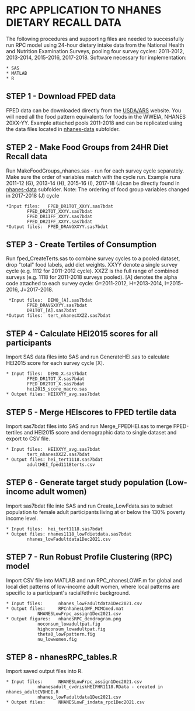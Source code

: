 # RPC APPLICATION TO NHANES DIETARY RECALL DATA
The following procedures and supporting files are needed to successfully run RPC model using 24-hour dietary intake data from the National Health and Nutrition Examination Surveys, pooling four survey cycles: 2011-2012, 2013-2014, 2015-2016, 2017-2018.
Software necessary for implementation:

	* SAS
	* MATLAB
	* R


## STEP 1 - Download FPED data
FPED data can be downloaded directly from the [USDA/ARS](https://www.ars.usda.gov/northeast-area/beltsville-md-bhnrc/beltsville-human-nutrition-research-center/food-surveys-research-group/docs/fped-databases/ "USDA/ARS title") website.
You will need all the food pattern equivalents for foods in the WWEIA, NHANES 20XX-YY. Example attached pools 2011-2018 and can be replicated using the data files located in [nhanes-data](https://github.com/bjks10/NHANES_wtofm/tree/main/nhanes-data "nhanes-data title") subfolder. 

## STEP 2 - Make Food Groups from 24HR Diet Recall data
Run MakeFoodGroups_nhanes.sas  - run for each survey cycle separately. Make sure the order of variables match with the cycle run. Example runs 2011-12 (G), 2013-14 (H), 2015-16 (I), 2017-18 (J)can be directly found in [nhanes-data](https://github.com/bjks10/NHANES_wtofm/tree/main/nhanes-data "nhanes-data title") subfolder.
Note: The ordering of food group variables changed in 2017-2018 (J) cycle
	
	*Input files:	FPED_DR1TOT_XXYY.sas7bdat
			FPED_DR2TOT_XXYY.sas7bdat
			FPED_DR1IFF_XXYY.sas7bdat
			FPED_DR2IFF_XXYY.sas7bdat
	*Output files:	FPED_DRAVGXXYY.sas7bdat



## STEP 3 - Create Tertiles of Consumption
Run fped_CreateTerts.sas to combine survey cycles to a pooled dataset, drop "total" food labels, add diet weights. 
XXYY denote a single survey cycle (e.g. 1112 for 2011-2012 cycle). 
XXZZ is the full range of combined surveys (e.g. 1118 for 2011-2018 surveys pooled). 
[A] denotes the alpha code attached to each survey cycle: G=2011-2012, H=2013-2014, I=2015-2016, J=2017-2018.
	
	 *Input files: 	DEMO_[A].sas7bdat
			FPED_DRAVGXXYY.sas7bdat
			DR1TOT_[A].sas7bdat
	*Output files:	tert_nhanesXXZZ.sas7bdat


## STEP 4 - Calculate HEI2015 scores for all participants
Import SAS data files into SAS and run GenerateHEI.sas to calculate HEI2015 score for each survey cycle [X].
  	
	* Input files:	DEMO_X.sas7bdat
			FPED_DR1TOT_X.sas7bdat
			FPED_DR2TOT_X.sas7bdat
			hei2015_score_macro.sas
	* Output files:	HEIXXYY_avg.sas7bdat

## STEP 5 - Merge HEIscores to FPED tertile data
Import sas7bdat files into SAS and run Merge_FPEDHEI.sas to merge FPED-tertiles and HEI2015 score and demographic data to single dataset and export to CSV file.

  	* Input files:	HEIXXYY_avg.sas7bdat
			tert_nhanesXXZZ.sas7bdat
	* Output files: hei_tert1118.sas7bdat
			adultHEI_fped1118terts.csv

## STEP 6 - Generate target study population (Low-income adult women)
Import sas7bdat file into SAS and run Create_LowFdata.sas to subset population to female adult participants living at or below the 130% poverty income level.

	* Input files:	hei_tert1118.sas7bdat
	* Output files:	nhanes1118_lowFdietdata.sas7bdat
			nhanes_lowFadultdata1Dec2021.csv

## STEP 7 - Run Robust Profile Clustering (RPC) model
Import CSV file into MATLAB and run RPC_nhanesLOWF.m for global and local diet patterns of low-income adult women, where local patterns are specific to a participant's racial/ethnic background. 

	* Input files:		nhanes_lowFadultdata1Dec2021.csv
	* Output files:		RPCnhanesLOWF_MCMCmed.mat
				NHANESLowFrpc_assign1Dec2021.csv
	* Output figures: 	nhanesRPC_dendrogram.png
				noconsum_lowadultpat.fig
				highconsum_lowadultpat.fig
				theta0_lowFpattern.fig
				nu_lowwomen.fig

## STEP 8 - nhanesRPC_tables.R
Import saved output files into R. 

	* Input files:		NHANESLowFrpc_assign1Dec2021.csv
				nhanesadult_cvdriskHEIFHR1118.RData - created in nhanes_adultCVDHEI.R
				nhanes_lowFadultdata1Dec2021.csv 
	* Output files: 	NHANESLowF_indata_rpc1Dec2021.csv
